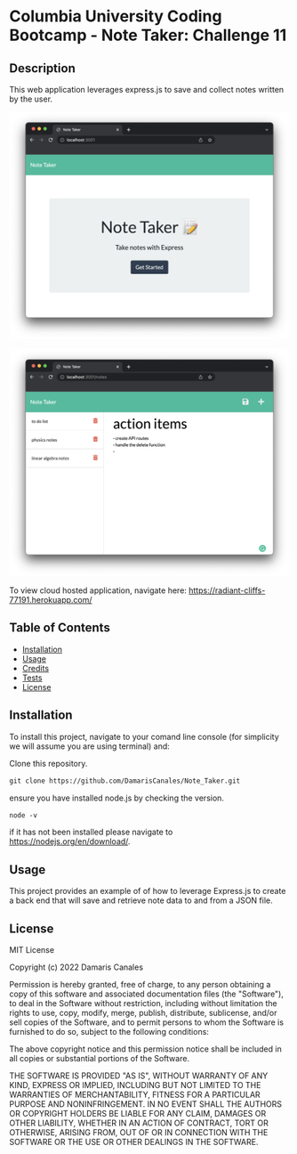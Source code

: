# Columbia University Coding Bootcamp - Note Taker: Challenge 11 

## Description

This web application leverages express.js to save and collect notes written by the user.


![note taker landing page](./public/assets/notes.png)

![notes list](./public/assets/notes2.png)

To view cloud hosted application, navigate here:
https://radiant-cliffs-77191.herokuapp.com/


## Table of Contents 

* [Installation](#installation)
* [Usage](#usage)
* [Credits](#credits)
* [Tests](#tests)
* [License](#license)


## Installation

To install this project, navigate to your comand line console (for simplicity we will assume you are using terminal) and:

Clone this repository.
```md
git clone https://github.com/DamarisCanales/Note_Taker.git
```
ensure you have installed node.js by checking the version.
```md
node -v
```
if it has not been installed please navigate to https://nodejs.org/en/download/. 



## Usage

This project provides an example of of how to leverage Express.js to create a back end that will save and retrieve note data to and from a JSON file.


## License

MIT License

Copyright (c) 2022 Damaris Canales

Permission is hereby granted, free of charge, to any person obtaining a copy
of this software and associated documentation files (the "Software"), to deal
in the Software without restriction, including without limitation the rights
to use, copy, modify, merge, publish, distribute, sublicense, and/or sell
copies of the Software, and to permit persons to whom the Software is
furnished to do so, subject to the following conditions:

The above copyright notice and this permission notice shall be included in all
copies or substantial portions of the Software.

THE SOFTWARE IS PROVIDED "AS IS", WITHOUT WARRANTY OF ANY KIND, EXPRESS OR
IMPLIED, INCLUDING BUT NOT LIMITED TO THE WARRANTIES OF MERCHANTABILITY,
FITNESS FOR A PARTICULAR PURPOSE AND NONINFRINGEMENT. IN NO EVENT SHALL THE
AUTHORS OR COPYRIGHT HOLDERS BE LIABLE FOR ANY CLAIM, DAMAGES OR OTHER
LIABILITY, WHETHER IN AN ACTION OF CONTRACT, TORT OR OTHERWISE, ARISING FROM,
OUT OF OR IN CONNECTION WITH THE SOFTWARE OR THE USE OR OTHER DEALINGS IN THE
SOFTWARE.
